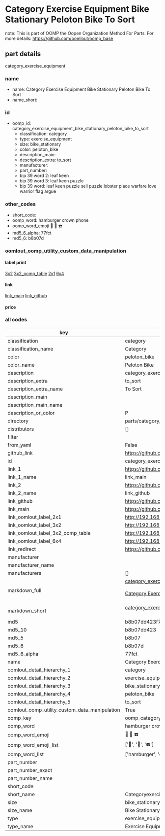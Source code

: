 # Category Exercise Equipment Bike Stationary Peloton Bike To Sort  

note: This is part of OOMP the Oopen Organization Method For Parts. For more details: https://github.com/oomlout/oomp_base

##  part details
  



category_exercise_equipment



### name
* name: Category Exercise Equipment Bike Stationary Peloton Bike To Sort
* name_short: 
### id
* oomp_id: category_exercise_equipment_bike_stationary_peloton_bike_to_sort
  * classification: category
  * type: exercise_equipment
  * size: bike_stationary
  * color: peloton_bike
  * description_main: 
  * description_extra: to_sort
  * manufacturer: 
  * part_number: 
  * bip 39 word 2: leaf keen
  * bip 39 word 3: leaf keen puzzle
  * bip 39 word: leaf keen puzzle sell puzzle lobster place warfare love warrior flag argue

### other_codes
* short_code: 
* oomp_word: hamburger crown phone
* oomp_word_emoji :hamburger: :crown: :phone:
* md5_6_alpha: 77fct
* md5_6: b8b07d






### oomlout_oomp_utility_custom_data_manipulation
#### label print
[3x2](http://192.168.1.245:1112/?label=oomp%2077fct)
[3x2_oomp_table](http://192.168.1.108:1112/?label=oomp%2077fct)
[2x1](http://192.168.1.242:1112/?label=oomp%2077fct)
[6x4](http://192.168.1.55:1112/?label=oomp%2077fct)    

#### link

[link_main](https://github.com/oomlout/oomlout_oomp_version_1_messy/tree/main/parts/category_exercise_equipment_bike_stationary_peloton_bike_to_sort) [link_github](https://github.com/oomlout/oomlout_oomp_version_1_messy/tree/main/parts/category_exercise_equipment_bike_stationary_peloton_bike_to_sort)                             

#### price







### all codes 
| key | value |  
| --- | --- |  
| classification | category |  
| classification_name | Category |  
| color | peloton_bike |  
| color_name | Peloton Bike |  
| description | category_exercise_equipment |  
| description_extra | to_sort |  
| description_extra_name | To Sort |  
| description_main |  |  
| description_main_name |  |  
| description_or_color | P  |  
| directory | parts/category_exercise_equipment_bike_stationary_peloton_bike_to_sort |  
| distributors | [] |  
| filter |  |  
| from_yaml | False |  
| github_link | https://github.com/oomlout/oomlout_oomp_part_src/tree/main/parts/category_exercise_equipment_bike_stationary_peloton_bike_to_sort |  
| id | category_exercise_equipment_bike_stationary_peloton_bike_to_sort |  
| link_1 | https://github.com/oomlout/oomlout_oomp_version_1_messy/tree/main/parts/category_exercise_equipment_bike_stationary_peloton_bike_to_sort |  
| link_1_name | link_main |  
| link_2 | https://github.com/oomlout/oomlout_oomp_version_1_messy/tree/main/parts/category_exercise_equipment_bike_stationary_peloton_bike_to_sort |  
| link_2_name | link_github |  
| link_github | https://github.com/oomlout/oomlout_oomp_version_1_messy/tree/main/parts/category_exercise_equipment_bike_stationary_peloton_bike_to_sort |  
| link_main | https://github.com/oomlout/oomlout_oomp_version_1_messy/tree/main/parts/category_exercise_equipment_bike_stationary_peloton_bike_to_sort |  
| link_oomlout_label_2x1 | http://192.168.1.242:1112/?label=oomp%2077fct |  
| link_oomlout_label_3x2 | http://192.168.1.245:1112/?label=oomp%2077fct |  
| link_oomlout_label_3x2_oomp_table | http://192.168.1.108:1112/?label=oomp%2077fct |  
| link_oomlout_label_6x4 | http://192.168.1.55:1112/?label=oomp%2077fct |  
| link_redirect | https://github.com/oomlout/oomlout_oomp_version_1_messy/tree/main/parts/category_exercise_equipment_bike_stationary_peloton_bike_to_sort |  
| manufacturer |  |  
| manufacturer_name |  |  
| manufacturers | [] |  
| markdown_full | [category_exercise_equipment_bike_stationary_peloton_bike_to_sort](none)<br>[](none)<br>[Category Exercise Equipment Bike Stationary Peloton Bike To Sort](none)<br><br> |  
| markdown_short | [category_exercise_equipment_bike_stationary_peloton_bike_to_sort](none)<br><br> |  
| md5 | b8b07dd423f714ba0cd77c375dde6bf5 |  
| md5_10 | b8b07dd423 |  
| md5_5 | b8b07 |  
| md5_6 | b8b07d |  
| md5_6_alpha | 77fct |  
| name | Category Exercise Equipment Bike Stationary Peloton Bike To Sort |  
| oomlout_detail_hierarchy_1 | category |  
| oomlout_detail_hierarchy_2 | exercise_equipment |  
| oomlout_detail_hierarchy_3 | bike_stationary |  
| oomlout_detail_hierarchy_4 | peloton_bike |  
| oomlout_detail_hierarchy_5 | to_sort |  
| oomlout_oomp_utility_custom_data_manipulation | True |  
| oomp_key | oomp_category_exercise_equipment_bike_stationary_peloton_bike_to_sort |  
| oomp_word | hamburger crown phone |  
| oomp_word_emoji | :hamburger: :crown: :phone: |  
| oomp_word_emoji_list | [':hamburger:', ':crown:', ':phone:'] |  
| oomp_word_list | ['hamburger', 'crown', 'phone'] |  
| part_number |  |  
| part_number_exact |  |  
| part_number_name |  |  
| short_code |  |  
| short_name | Categoryexerciseequipment |  
| size | bike_stationary |  
| size_name | Bike Stationary |  
| type | exercise_equipment |  
| type_name | Exercise Equipment |  
